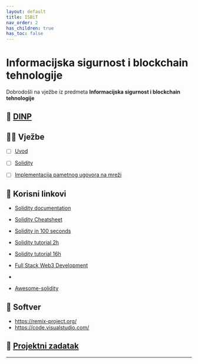 ```yaml
---
layout: default
title: ISBiT
nav_order: 2
has_children: true
has_toc: false
---
```



# Informacijska sigurnost i blockchain tehnologije 


Dobrodošli na vježbe iz predmeta **Informacijska sigurnost i blockchain tehnologije**


## 📅 [DINP](https://www.inf.uniri.hr/images/nastava/izvedbeni/2022_2023/DS/1_godina/DINP_ISBT_2022_2023.pdf)


## 👨‍💻 Vježbe

- [ ] [Uvod](../isbit-uvod)
- [ ] [Solidity](../solidity)
- [ ] [Implementacija pametnog ugovora na mreži ](../pametni-ugovori)


## 🔗 Korisni linkovi  

- [Solidity documentation](https://docs.soliditylang.org/en/latest/)
- [Solidity Cheatsheet](https://docs.soliditylang.org/en/latest/cheatsheet.html)

- [Solidity in 100 seconds](https://www.youtube.com/watch?v=kdvVwGrV7ec)
- [Solidity tutorial 2h](https://www.youtube.com/watch?v=ipwxYa-F1uY&t=262s)
- [Solidity tutorial 16h](https://www.youtube.com/watch?v=M576WGiDBdQ&t=7843s)
- [Full Stack Web3 Development](https://www.youtube.com/watch?v=gyMwXuJrbJQ)

- [](https://ethereum.org/en/developers/tutorials/)

- [Awesome-solidity]( https://github.com/bkrem/awesome-solidity)


## 🧰 Softver

- https://remix-project.org/
- https://code.visualstudio.com/


## 🚀 [Projektni zadatak](./isbit-projektni)

---